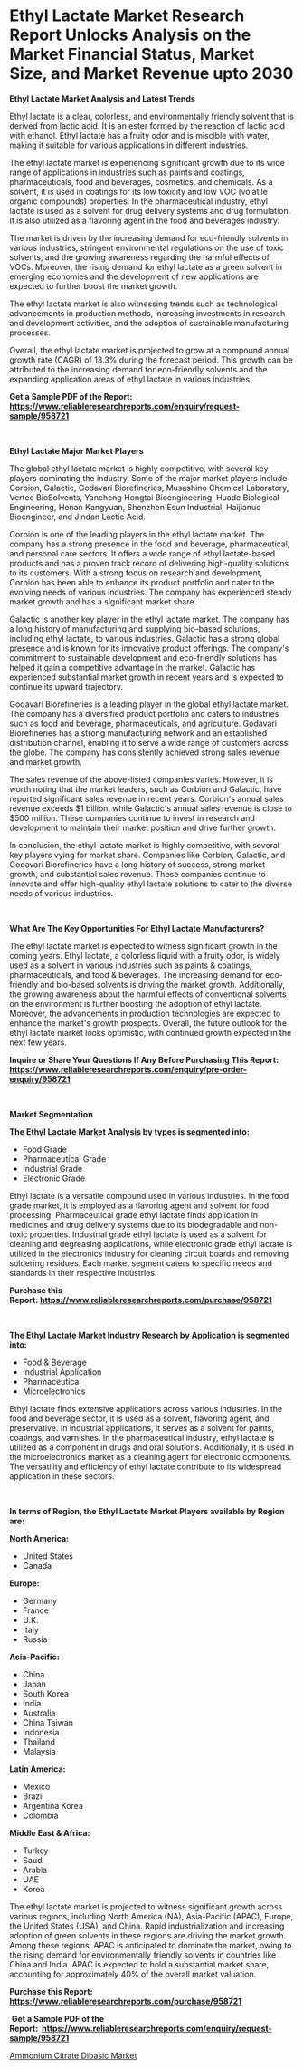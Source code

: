 <p><h1>Ethyl Lactate Market Research Report Unlocks Analysis on the Market Financial Status, Market Size, and Market Revenue upto 2030</h1></p><p><strong>Ethyl Lactate Market Analysis and Latest Trends</strong></p>
<p><p>Ethyl lactate is a clear, colorless, and environmentally friendly solvent that is derived from lactic acid. It is an ester formed by the reaction of lactic acid with ethanol. Ethyl lactate has a fruity odor and is miscible with water, making it suitable for various applications in different industries.</p><p>The ethyl lactate market is experiencing significant growth due to its wide range of applications in industries such as paints and coatings, pharmaceuticals, food and beverages, cosmetics, and chemicals. As a solvent, it is used in coatings for its low toxicity and low VOC (volatile organic compounds) properties. In the pharmaceutical industry, ethyl lactate is used as a solvent for drug delivery systems and drug formulation. It is also utilized as a flavoring agent in the food and beverages industry.</p><p>The market is driven by the increasing demand for eco-friendly solvents in various industries, stringent environmental regulations on the use of toxic solvents, and the growing awareness regarding the harmful effects of VOCs. Moreover, the rising demand for ethyl lactate as a green solvent in emerging economies and the development of new applications are expected to further boost the market growth.</p><p>The ethyl lactate market is also witnessing trends such as technological advancements in production methods, increasing investments in research and development activities, and the adoption of sustainable manufacturing processes.</p><p>Overall, the ethyl lactate market is projected to grow at a compound annual growth rate (CAGR) of 13.3% during the forecast period. This growth can be attributed to the increasing demand for eco-friendly solvents and the expanding application areas of ethyl lactate in various industries.</p></p>
<p><strong>Get a Sample PDF of the Report:&nbsp; <a href="https://www.reliableresearchreports.com/enquiry/request-sample/958721">https://www.reliableresearchreports.com/enquiry/request-sample/958721</a></strong></p>
<p>&nbsp;</p>
<p><strong>Ethyl Lactate Major Market Players</strong></p>
<p><p>The global ethyl lactate market is highly competitive, with several key players dominating the industry. Some of the major market players include Corbion, Galactic, Godavari Biorefineries, Musashino Chemical Laboratory, Vertec BioSolvents, Yancheng Hongtai Bioengineering, Huade Biological Engineering, Henan Kangyuan, Shenzhen Esun Industrial, Haijianuo Bioengineer, and Jindan Lactic Acid.</p><p>Corbion is one of the leading players in the ethyl lactate market. The company has a strong presence in the food and beverage, pharmaceutical, and personal care sectors. It offers a wide range of ethyl lactate-based products and has a proven track record of delivering high-quality solutions to its customers. With a strong focus on research and development, Corbion has been able to enhance its product portfolio and cater to the evolving needs of various industries. The company has experienced steady market growth and has a significant market share.</p><p>Galactic is another key player in the ethyl lactate market. The company has a long history of manufacturing and supplying bio-based solutions, including ethyl lactate, to various industries. Galactic has a strong global presence and is known for its innovative product offerings. The company's commitment to sustainable development and eco-friendly solutions has helped it gain a competitive advantage in the market. Galactic has experienced substantial market growth in recent years and is expected to continue its upward trajectory.</p><p>Godavari Biorefineries is a leading player in the global ethyl lactate market. The company has a diversified product portfolio and caters to industries such as food and beverage, pharmaceuticals, and agriculture. Godavari Biorefineries has a strong manufacturing network and an established distribution channel, enabling it to serve a wide range of customers across the globe. The company has consistently achieved strong sales revenue and market growth.</p><p>The sales revenue of the above-listed companies varies. However, it is worth noting that the market leaders, such as Corbion and Galactic, have reported significant sales revenue in recent years. Corbion's annual sales revenue exceeds $1 billion, while Galactic's annual sales revenue is close to $500 million. These companies continue to invest in research and development to maintain their market position and drive further growth.</p><p>In conclusion, the ethyl lactate market is highly competitive, with several key players vying for market share. Companies like Corbion, Galactic, and Godavari Biorefineries have a long history of success, strong market growth, and substantial sales revenue. These companies continue to innovate and offer high-quality ethyl lactate solutions to cater to the diverse needs of various industries.</p></p>
<p>&nbsp;</p>
<p><strong>What Are The Key Opportunities For Ethyl Lactate Manufacturers?</strong></p>
<p><p>The ethyl lactate market is expected to witness significant growth in the coming years. Ethyl lactate, a colorless liquid with a fruity odor, is widely used as a solvent in various industries such as paints & coatings, pharmaceuticals, and food & beverages. The increasing demand for eco-friendly and bio-based solvents is driving the market growth. Additionally, the growing awareness about the harmful effects of conventional solvents on the environment is further boosting the adoption of ethyl lactate. Moreover, the advancements in production technologies are expected to enhance the market's growth prospects. Overall, the future outlook for the ethyl lactate market looks optimistic, with continued growth expected in the next few years.</p></p>
<p><strong>Inquire or Share Your Questions If Any Before Purchasing This Report: <a href="https://www.reliableresearchreports.com/enquiry/pre-order-enquiry/958721">https://www.reliableresearchreports.com/enquiry/pre-order-enquiry/958721</a></strong></p>
<p>&nbsp;</p>
<p><strong>Market Segmentation</strong></p>
<p><strong>The Ethyl Lactate Market Analysis by types is segmented into:</strong></p>
<p><ul><li>Food Grade</li><li>Pharmaceutical Grade</li><li>Industrial Grade</li><li>Electronic Grade</li></ul></p>
<p><p>Ethyl lactate is a versatile compound used in various industries. In the food grade market, it is employed as a flavoring agent and solvent for food processing. Pharmaceutical grade ethyl lactate finds application in medicines and drug delivery systems due to its biodegradable and non-toxic properties. Industrial grade ethyl lactate is used as a solvent for cleaning and degreasing applications, while electronic grade ethyl lactate is utilized in the electronics industry for cleaning circuit boards and removing soldering residues. Each market segment caters to specific needs and standards in their respective industries.</p></p>
<p><strong>Purchase this Report:&nbsp;<a href="https://www.reliableresearchreports.com/purchase/958721">https://www.reliableresearchreports.com/purchase/958721</a></strong></p>
<p>&nbsp;</p>
<p><strong>The Ethyl Lactate Market Industry Research by Application is segmented into:</strong></p>
<p><ul><li>Food & Beverage</li><li>Industrial Application</li><li>Pharmaceutical</li><li>Microelectronics</li></ul></p>
<p><p>Ethyl lactate finds extensive applications across various industries. In the food and beverage sector, it is used as a solvent, flavoring agent, and preservative. In industrial applications, it serves as a solvent for paints, coatings, and varnishes. In the pharmaceutical industry, ethyl lactate is utilized as a component in drugs and oral solutions. Additionally, it is used in the microelectronics market as a cleaning agent for electronic components. The versatility and efficiency of ethyl lactate contribute to its widespread application in these sectors.</p></p>
<p>&nbsp;</p>
<p><strong>In terms of Region, the Ethyl Lactate Market Players available by Region are:</strong></p>
<p>
    <p> <strong> North America: </strong>
        <ul>
            <li>United States</li>
            <li>Canada</li>
        </ul>
        </p> 
    <p> <strong> Europe: </strong>
        <ul>
            <li>Germany</li>
            <li>France</li>
            <li>U.K.</li>
            <li>Italy</li>
            <li>Russia</li>
        </ul>
        </p> 
    <p> <strong> Asia-Pacific: </strong>
        <ul>
            <li>China</li>
            <li>Japan</li>
            <li>South Korea</li>
            <li>India</li>
            <li>Australia</li>
            <li>China Taiwan</li>
            <li>Indonesia</li>
            <li>Thailand</li>
            <li>Malaysia</li>
        </ul>
        </p> 
    <p> <strong> Latin America: </strong>
        <ul>
            <li>Mexico</li>
            <li>Brazil</li>
            <li>Argentina Korea</li>
            <li>Colombia</li>
        </ul>
        </p> 
    <p> <strong> Middle East & Africa: </strong>
        <ul>
            <li>Turkey</li>
            <li>Saudi</li>
            <li>Arabia</li>
            <li>UAE</li>
            <li>Korea</li>
        </ul>
    </p>
    </p>
<p><p>The ethyl lactate market is projected to witness significant growth across various regions, including North America (NA), Asia-Pacific (APAC), Europe, the United States (USA), and China. Rapid industrialization and increasing adoption of green solvents in these regions are driving the market growth. Among these regions, APAC is anticipated to dominate the market, owing to the rising demand for environmentally friendly solvents in countries like China and India. APAC is expected to hold a substantial market share, accounting for approximately 40% of the overall market valuation.</p></p>
<p><strong>Purchase this Report: <a href="https://www.reliableresearchreports.com/purchase/958721">https://www.reliableresearchreports.com/purchase/958721</a></strong></p>
<p>&nbsp;<strong>Get a Sample PDF of the Report:&nbsp;&nbsp;<a href="https://www.reliableresearchreports.com/enquiry/request-sample/958721">https://www.reliableresearchreports.com/enquiry/request-sample/958721</a></strong></p>
<p><strong></strong></p>
<p><p><a href="https://github.com/NorbertYates/Market-Research-Report-List-2/blob/main/ammonium-citrate-dibasic-market.md">Ammonium Citrate Dibasic Market</a></p></p>